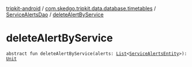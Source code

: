 [tripkit-android](../../index.md) / [com.skedgo.tripkit.data.database.timetables](../index.md) / [ServiceAlertsDao](index.md) / [deleteAlertByService](./delete-alert-by-service.md)

# deleteAlertByService

`abstract fun deleteAlertByService(alerts: `[`List`](https://kotlinlang.org/api/latest/jvm/stdlib/kotlin.collections/-list/index.html)`<`[`ServiceAlertsEntity`](../-service-alerts-entity/index.md)`>): `[`Unit`](https://kotlinlang.org/api/latest/jvm/stdlib/kotlin/-unit/index.html)